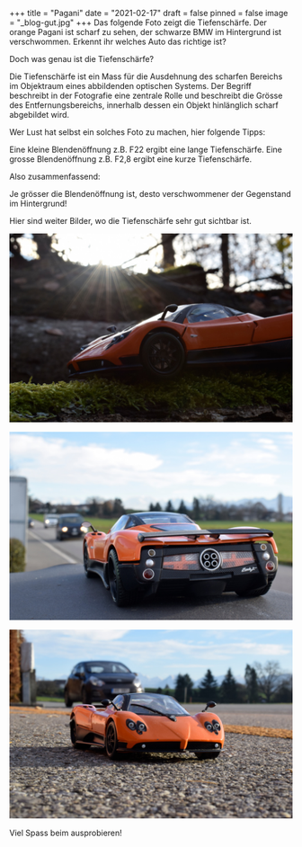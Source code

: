 +++
title = "Pagani"
date = "2021-02-17"
draft = false
pinned = false
image = "_blog-gut.jpg"
+++
Das folgende Foto zeigt die Tiefenschärfe. Der orange Pagani ist scharf zu sehen, der schwarze BMW im Hintergrund ist verschwommen. Erkennt ihr welches Auto das richtige ist?

Doch was genau ist die Tiefenschärfe?

Die Tiefenschärfe ist ein Mass für die Ausdehnung des scharfen Bereichs im Objektraum eines abbildenden optischen Systems. Der Begriff beschreibt in der Fotografie eine zentrale Rolle und beschreibt die Grösse des Entfernungsbereichs, innerhalb dessen ein Objekt hinlänglich scharf abgebildet wird. 

Wer Lust hat selbst ein solches Foto zu machen, hier folgende Tipps:

Eine kleine Blendenöffnung z.B. F22 ergibt eine lange Tiefenschärfe. Eine grosse Blendenöffnung z.B. F2,8 ergibt eine kurze Tiefenschärfe. 

Also zusammenfassend:

Je grösser die Blendenöffnung ist, desto verschwommener der Gegenstand im Hintergrund!

Hier sind weiter Bilder, wo die Tiefenschärfe sehr gut sichtbar ist.

![Beim folgenden Bild ist die Blende bei 2,8F.](_dsc0107-gut.jpg)

![Das folgende Bild wurde mit einer Blende von F5,6 aufgenommen.](_dsc0115-gut.jpg)

![Dieses Bild hat eine Blende von F4. ](_dsc0122-gut.jpg)

Viel Spass beim ausprobieren!